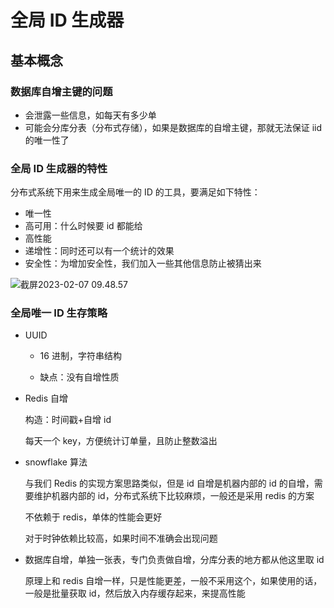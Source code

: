 # 全局 ID 生成器

## 基本概念

### 数据库自增主键的问题

- 会泄露一些信息，如每天有多少单
- 可能会分库分表（分布式存储），如果是数据库的自增主键，那就无法保证 iid 的唯一性了

### 全局 ID 生成器的特性

分布式系统下用来生成全局唯一的 ID 的工具，要满足如下特性：

- 唯一性
- 高可用：什么时候要 id 都能给
- 高性能
- 递增性：同时还可以有一个统计的效果
- 安全性：为增加安全性，我们加入一些其他信息防止被猜出来

![截屏2023-02-07 09.48.57](https://xingqiu-tuchuang-1256524210.cos.ap-shanghai.myqcloud.com/3978/%E6%88%AA%E5%B1%8F2023-02-07%2009.48.57.png)

### 全局唯一 ID 生存策略

- UUID

  - 16 进制，字符串结构

  - 缺点：没有自增性质

- Redis 自增

  构造：时间戳+自增 id

  每天一个 key，方便统计订单量，且防止整数溢出

- snowflake 算法

  与我们 Redis 的实现方案思路类似，但是 id 自增是机器内部的 id 的自增，需要维护机器内部的 id，分布式系统下比较麻烦，一般还是采用 redis 的方案

  不依赖于 redis，单体的性能会更好

  对于时钟依赖比较高，如果时间不准确会出现问题

- 数据库自增，单独一张表，专门负责做自增，分库分表的地方都从他这里取 id

  原理上和 redis 自增一样，只是性能更差，一般不采用这个，如果使用的话，一般是批量获取 id，然后放入内存缓存起来，来提高性能
